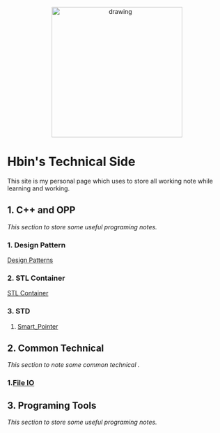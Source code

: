 
<p style="text-align:center;">
<img src="https://assets.pokemon.com/assets/cms2/img/pokedex/full/025.png" alt="drawing" width="300"/>
</p>

# Hbin's Technical Side

This site is my personal page which uses to store all working note while learning and working.


## 1. C++ and OPP
_This section to store some useful programing notes._

### 1. Design Pattern

[Design Patterns](Programming/CPP/Design_Pattern/all_design_patterns.md)

### 2. STL Container

[STL Container](Programming/CPP/STL/Containers/C++_STL_Overview.md)

### 3. STD

1. [Smart_Pointer](Programming/CPP/STD/SmartPointer/smart_pointer.md)

## 2. Common Technical
_This section to note some common technical ._

### 1.[File IO](Programming/Common_Technical/File_IO/file_io.md)

## 3. Programing Tools
_This section to store some useful programing notes._


